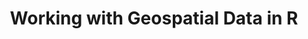 ---
layout: workshop
category: workshop
title: "Working with Geospatial Data in R"
time: 1:30pm - 4:30pm PST
human_date: "January 23, 24, 30, 31"
year: 2025
location: UC Santa Barbara Library, Room 1312
instructors: Jon Jablonski, Allie Caughman, Sigrid Van Den Abeele, Kristi Liu
helpers: Arieanna Balbar, Jose Nino Muriel, Scott Miller
pre_workshop_survey: "https://ucsb.co1.qualtrics.com/jfe/form/SV_bJeIoxjp1A9Xx3M?slug=2025-01-23-ucsb-geospatial"
post_workshop_survey: "https://ucsb.co1.qualtrics.com/jfe/form/SV_0lD2XHnezknmSr4?slug=2025-01-23-ucsb-python"
shoreline_url:
lesson_url: "https://datacarpentry.org/r-raster-vector-geospatial/"
jupyter_url:
description: "<b>Registration opens on December 10, 2024.</b><br>
This workshop covers the fundamentals of working with raster and vector geospatial data in R. Participants will learn to plot and analyze raster data, change projections, perform raster math, and work with multi-band rasters. The workshop also explores vector data, including points, lines, and polygons, and demonstrates how to combine multiple layers in a single map. Additionally, participants will work with time series raster data and summary statistics from this data."
---